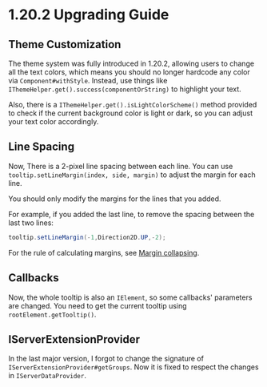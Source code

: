 # 1.20.2 Upgrading Guide

## Theme Customization

The theme system was fully introduced in 1.20.2, allowing users to change all the text colors, which means you should no
longer hardcode any color via `Component#withStyle`. Instead, use things
like `IThemeHelper.get().success(componentOrString)` to highlight your text.

Also, there is a `IThemeHelper.get().isLightColorScheme()` method provided to check if the current background color is
light or dark, so you can adjust your text color accordingly.

## Line Spacing

Now, There is a 2-pixel line spacing between each line. You can use `tooltip.setLineMargin(index, side, margin)` to
adjust the margin for each line.

You should only modify the margins for the lines that you added.

For example, if you added the last line, to remove the spacing between the last two lines:

```java
tooltip.setLineMargin(-1,Direction2D.UP,-2);
```

For the rule of calculating margins,
see [Margin collapsing](https://developer.mozilla.org/en-US/docs/Web/CSS/CSS_Box_Model/Mastering_margin_collapsing).

## Callbacks

Now, the whole tooltip is also an `IElement`, so some callbacks' parameters are changed. You need to get the current
tooltip using `rootElement.getTooltip()`.

## IServerExtensionProvider

In the last major version, I forgot to change the signature of `IServerExtensionProvider#getGroups`. Now it is fixed to
respect the changes in `IServerDataProvider`.
